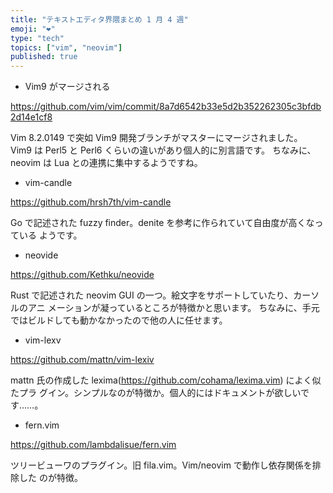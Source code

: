 ```yaml
---
title: "テキストエディタ界隈まとめ 1 月 4 週"
emoji: "❤️"
type: "tech"
topics: ["vim", "neovim"]
published: true
---
```



* Vim9 がマージされる

https://github.com/vim/vim/commit/8a7d6542b33e5d2b352262305c3bfdb2d14e1cf8

Vim 8.2.0149 で突如 Vim9 開発ブランチがマスターにマージされました。
Vim9 は Perl5 と Perl6 くらいの違いがあり個人的に別言語です。
ちなみに、neovim は Lua との連携に集中するようですね。


* vim-candle

https://github.com/hrsh7th/vim-candle

Go で記述された fuzzy finder。denite を参考に作られていて自由度が高くなっている
ようです。


* neovide

https://github.com/Kethku/neovide

Rust で記述された neovim GUI の一つ。絵文字をサポートしていたり、カーソルのアニ
メーションが凝っているところが特徴かと思います。
ちなみに、手元ではビルドしても動かなかったので他の人に任せます。


* vim-lexv

https://github.com/mattn/vim-lexiv

mattn 氏の作成した lexima(https://github.com/cohama/lexima.vim) によく似たプラ
グイン。シンプルなのが特徴か。個人的にはドキュメントが欲しいです……。


* fern.vim

https://github.com/lambdalisue/fern.vim

ツリービューワのプラグイン。旧 fila.vim。Vim/neovim で動作し依存関係を排除した
のが特徴。
